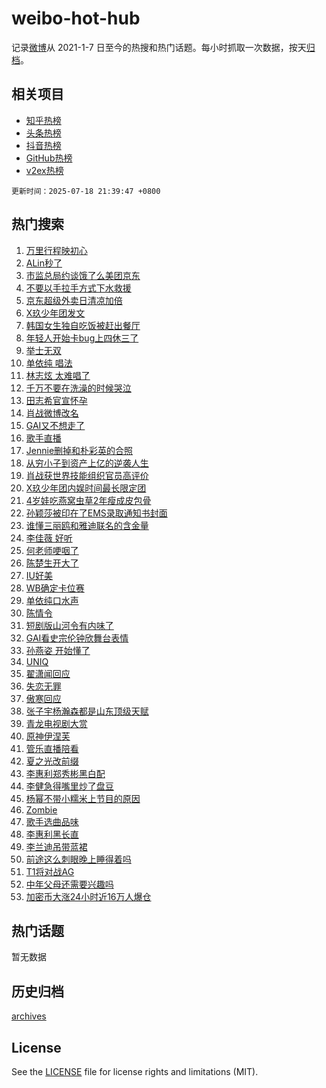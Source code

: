 # weibo-hot-hub

记录[微博](https://www.weibo.com)从 2021-1-7 日至今的热搜和热门话题。每小时抓取一次数据，按天[归档](archives)。

## 相关项目

- [知乎热榜](https://github.com/snaildev/zhihu-hot-hub)
- [头条热榜](https://github.com/snaildev/toutiao-hot-hub)
- [抖音热榜](https://github.com/snaildev/douyin-hot-hub)
- [GitHub热榜](https://github.com/snaildev/github-hot-hub)
- [v2ex热榜](https://github.com/snaildev/v2ex-hot-hub)


`更新时间：2025-07-18 21:39:47 +0800`

## 热门搜索

1. [万里行程映初心](https://m.weibo.cn/search?containerid=100103type%3D1%26t%3D10%26q%3D%23%E4%B8%87%E9%87%8C%E8%A1%8C%E7%A8%8B%E6%98%A0%E5%88%9D%E5%BF%83%23&stream_entry_id=51&isnewpage=1&extparam=seat%3D1%26filter_type%3Drealtimehot%26stream_entry_id%3D51%26pos%3D0%26dgr%3D0%26cate%3D10103%26c_type%3D51%26q%3D%2523%25E4%25B8%2587%25E9%2587%258C%25E8%25A1%258C%25E7%25A8%258B%25E6%2598%25A0%25E5%2588%259D%25E5%25BF%2583%2523%26display_time%3D1752845986%26pre_seqid%3D17528459860960118459153)
1. [ALin秒了](https://m.weibo.cn/search?containerid=100103type%3D1%26t%3D10%26q%3DALin%E7%A7%92%E4%BA%86&stream_entry_id=31&isnewpage=1&extparam=seat%3D1%26stream_entry_id%3D31%26lcate%3D5001%26flag%3D1%26q%3DALin%25E7%25A7%2592%25E4%25BA%2586%26filter_type%3Drealtimehot%26dgr%3D0%26realpos%3D1%26pos%3D0%26cate%3D5001%26c_type%3D31%26band_rank%3D1%26display_time%3D1752845986%26pre_seqid%3D17528459860960118459153)
1. [市监总局约谈饿了么美团京东](https://m.weibo.cn/search?containerid=100103type%3D1%26t%3D10%26q%3D%23%E5%B8%82%E7%9B%91%E6%80%BB%E5%B1%80%E7%BA%A6%E8%B0%88%E9%A5%BF%E4%BA%86%E4%B9%88%E7%BE%8E%E5%9B%A2%E4%BA%AC%E4%B8%9C%23&stream_entry_id=31&isnewpage=1&extparam=seat%3D1%26stream_entry_id%3D31%26lcate%3D5001%26flag%3D1%26q%3D%2523%25E5%25B8%2582%25E7%259B%2591%25E6%2580%25BB%25E5%25B1%2580%25E7%25BA%25A6%25E8%25B0%2588%25E9%25A5%25BF%25E4%25BA%2586%25E4%25B9%2588%25E7%25BE%258E%25E5%259B%25A2%25E4%25BA%25AC%25E4%25B8%259C%2523%26filter_type%3Drealtimehot%26dgr%3D0%26realpos%3D2%26pos%3D1%26cate%3D5001%26c_type%3D31%26band_rank%3D2%26display_time%3D1752845986%26pre_seqid%3D17528459860960118459153)
1. [不要以手拉手方式下水救援](https://m.weibo.cn/search?containerid=100103type%3D1%26t%3D10%26q%3D%23%E4%B8%8D%E8%A6%81%E4%BB%A5%E6%89%8B%E6%8B%89%E6%89%8B%E6%96%B9%E5%BC%8F%E4%B8%8B%E6%B0%B4%E6%95%91%E6%8F%B4%23&stream_entry_id=31&isnewpage=1&extparam=seat%3D1%26stream_entry_id%3D31%26lcate%3D5001%26flag%3D0%26q%3D%2523%25E4%25B8%258D%25E8%25A6%2581%25E4%25BB%25A5%25E6%2589%258B%25E6%258B%2589%25E6%2589%258B%25E6%2596%25B9%25E5%25BC%258F%25E4%25B8%258B%25E6%25B0%25B4%25E6%2595%2591%25E6%258F%25B4%2523%26filter_type%3Drealtimehot%26dgr%3D0%26realpos%3D3%26pos%3D2%26cate%3D5001%26c_type%3D31%26band_rank%3D3%26display_time%3D1752845986%26pre_seqid%3D17528459860960118459153)
1. [京东超级外卖日清凉加倍](https://m.weibo.cn/search?containerid=100103type%3D1%26t%3D10%26q%3D%23%E4%BA%AC%E4%B8%9C%E8%B6%85%E7%BA%A7%E5%A4%96%E5%8D%96%E6%97%A5%E6%B8%85%E5%87%89%E5%8A%A0%E5%80%8D%23&stream_entry_id=31&isnewpage=1&extparam=seat%3D1%26stream_entry_id%3D31%26lcate%3D5001%26topic_ad%3D1%26q%3D%2523%25E4%25BA%25AC%25E4%25B8%259C%25E8%25B6%2585%25E7%25BA%25A7%25E5%25A4%2596%25E5%258D%2596%25E6%2597%25A5%25E6%25B8%2585%25E5%2587%2589%25E5%258A%25A0%25E5%2580%258D%2523%26filter_type%3Drealtimehot%26band_rank%3D4%26pos%3D3%26c_type%3D31%26is_ad_pos%3D1%26cate%3D5001%26dgr%3D0%26adid%3D293976%26display_time%3D1752845986%26pre_seqid%3D17528459860960118459153)
1. [X玖少年团发文](https://m.weibo.cn/search?containerid=100103type%3D1%26t%3D10%26q%3D%23X%E7%8E%96%E5%B0%91%E5%B9%B4%E5%9B%A2%E5%8F%91%E6%96%87%23&stream_entry_id=31&isnewpage=1&extparam=seat%3D1%26stream_entry_id%3D31%26lcate%3D5001%26flag%3D1%26q%3D%2523X%25E7%258E%2596%25E5%25B0%2591%25E5%25B9%25B4%25E5%259B%25A2%25E5%258F%2591%25E6%2596%2587%2523%26filter_type%3Drealtimehot%26dgr%3D0%26realpos%3D4%26pos%3D4%26cate%3D5001%26c_type%3D31%26band_rank%3D4%26display_time%3D1752845986%26pre_seqid%3D17528459860960118459153)
1. [韩国女生独自吃饭被赶出餐厅](https://m.weibo.cn/search?containerid=100103type%3D1%26t%3D10%26q%3D%23%E9%9F%A9%E5%9B%BD%E5%A5%B3%E7%94%9F%E7%8B%AC%E8%87%AA%E5%90%83%E9%A5%AD%E8%A2%AB%E8%B5%B6%E5%87%BA%E9%A4%90%E5%8E%85%23&stream_entry_id=31&isnewpage=1&extparam=seat%3D1%26stream_entry_id%3D31%26lcate%3D5001%26flag%3D0%26q%3D%2523%25E9%259F%25A9%25E5%259B%25BD%25E5%25A5%25B3%25E7%2594%259F%25E7%258B%25AC%25E8%2587%25AA%25E5%2590%2583%25E9%25A5%25AD%25E8%25A2%25AB%25E8%25B5%25B6%25E5%2587%25BA%25E9%25A4%2590%25E5%258E%2585%2523%26filter_type%3Drealtimehot%26dgr%3D0%26realpos%3D5%26pos%3D5%26cate%3D5001%26c_type%3D31%26band_rank%3D5%26display_time%3D1752845986%26pre_seqid%3D17528459860960118459153)
1. [年轻人开始卡bug上四休三了](https://m.weibo.cn/search?containerid=100103type%3D1%26t%3D10%26q%3D%23%E5%B9%B4%E8%BD%BB%E4%BA%BA%E5%BC%80%E5%A7%8B%E5%8D%A1bug%E4%B8%8A%E5%9B%9B%E4%BC%91%E4%B8%89%E4%BA%86%23&stream_entry_id=31&isnewpage=1&extparam=seat%3D1%26stream_entry_id%3D31%26lcate%3D5001%26flag%3D0%26q%3D%2523%25E5%25B9%25B4%25E8%25BD%25BB%25E4%25BA%25BA%25E5%25BC%2580%25E5%25A7%258B%25E5%258D%25A1bug%25E4%25B8%258A%25E5%259B%259B%25E4%25BC%2591%25E4%25B8%2589%25E4%25BA%2586%2523%26filter_type%3Drealtimehot%26dgr%3D0%26realpos%3D6%26pos%3D6%26cate%3D5001%26c_type%3D31%26band_rank%3D6%26display_time%3D1752845986%26pre_seqid%3D17528459860960118459153)
1. [举士无双](https://m.weibo.cn/search?containerid=100103type%3D1%26t%3D10%26q%3D%23%E4%B8%BE%E5%A3%AB%E6%97%A0%E5%8F%8C%23&stream_entry_id=31&isnewpage=1&extparam=seat%3D1%26stream_entry_id%3D31%26lcate%3D5001%26topic_ad%3D1%26q%3D%2523%25E4%25B8%25BE%25E5%25A3%25AB%25E6%2597%25A0%25E5%258F%258C%2523%26filter_type%3Drealtimehot%26band_rank%3D7%26pos%3D7%26c_type%3D31%26is_ad_pos%3D1%26cate%3D5001%26dgr%3D0%26adid%3D294089%26display_time%3D1752845986%26pre_seqid%3D17528459860960118459153)
1. [单依纯 唱法](https://m.weibo.cn/search?containerid=100103type%3D1%26t%3D10%26q%3D%E5%8D%95%E4%BE%9D%E7%BA%AF+%E5%94%B1%E6%B3%95&stream_entry_id=31&isnewpage=1&extparam=seat%3D1%26stream_entry_id%3D31%26lcate%3D5001%26flag%3D1%26q%3D%25E5%258D%2595%25E4%25BE%259D%25E7%25BA%25AF%2520%25E5%2594%25B1%25E6%25B3%2595%26filter_type%3Drealtimehot%26dgr%3D0%26realpos%3D7%26pos%3D8%26cate%3D5001%26c_type%3D31%26band_rank%3D7%26display_time%3D1752845986%26pre_seqid%3D17528459860960118459153)
1. [林志炫 太难唱了](https://m.weibo.cn/search?containerid=100103type%3D1%26t%3D10%26q%3D%E6%9E%97%E5%BF%97%E7%82%AB+%E5%A4%AA%E9%9A%BE%E5%94%B1%E4%BA%86&stream_entry_id=31&isnewpage=1&extparam=seat%3D1%26stream_entry_id%3D31%26lcate%3D5001%26flag%3D1%26q%3D%25E6%259E%2597%25E5%25BF%2597%25E7%2582%25AB%2520%25E5%25A4%25AA%25E9%259A%25BE%25E5%2594%25B1%25E4%25BA%2586%26filter_type%3Drealtimehot%26dgr%3D0%26realpos%3D8%26pos%3D9%26cate%3D5001%26c_type%3D31%26band_rank%3D8%26display_time%3D1752845986%26pre_seqid%3D17528459860960118459153)
1. [千万不要在洗澡的时候哭泣](https://m.weibo.cn/search?containerid=100103type%3D1%26t%3D10%26q%3D%E5%8D%83%E4%B8%87%E4%B8%8D%E8%A6%81%E5%9C%A8%E6%B4%97%E6%BE%A1%E7%9A%84%E6%97%B6%E5%80%99%E5%93%AD%E6%B3%A3&stream_entry_id=31&isnewpage=1&extparam=seat%3D1%26stream_entry_id%3D31%26lcate%3D5001%26flag%3D2%26q%3D%25E5%258D%2583%25E4%25B8%2587%25E4%25B8%258D%25E8%25A6%2581%25E5%259C%25A8%25E6%25B4%2597%25E6%25BE%25A1%25E7%259A%2584%25E6%2597%25B6%25E5%2580%2599%25E5%2593%25AD%25E6%25B3%25A3%26filter_type%3Drealtimehot%26dgr%3D0%26realpos%3D9%26pos%3D10%26cate%3D5001%26c_type%3D31%26band_rank%3D9%26display_time%3D1752845986%26pre_seqid%3D17528459860960118459153)
1. [田志希官宣怀孕](https://m.weibo.cn/search?containerid=100103type%3D1%26t%3D10%26q%3D%23%E7%94%B0%E5%BF%97%E5%B8%8C%E5%AE%98%E5%AE%A3%E6%80%80%E5%AD%95%23&stream_entry_id=31&isnewpage=1&extparam=seat%3D1%26stream_entry_id%3D31%26lcate%3D5001%26flag%3D1%26q%3D%2523%25E7%2594%25B0%25E5%25BF%2597%25E5%25B8%258C%25E5%25AE%2598%25E5%25AE%25A3%25E6%2580%2580%25E5%25AD%2595%2523%26filter_type%3Drealtimehot%26dgr%3D0%26realpos%3D10%26pos%3D11%26cate%3D5001%26c_type%3D31%26band_rank%3D10%26display_time%3D1752845986%26pre_seqid%3D17528459860960118459153)
1. [肖战微博改名](https://m.weibo.cn/search?containerid=100103type%3D1%26t%3D10%26q%3D%E8%82%96%E6%88%98%E5%BE%AE%E5%8D%9A%E6%94%B9%E5%90%8D&stream_entry_id=31&isnewpage=1&extparam=seat%3D1%26stream_entry_id%3D31%26lcate%3D5001%26flag%3D4%26q%3D%25E8%2582%2596%25E6%2588%2598%25E5%25BE%25AE%25E5%258D%259A%25E6%2594%25B9%25E5%2590%258D%26filter_type%3Drealtimehot%26dgr%3D0%26realpos%3D11%26pos%3D12%26cate%3D5001%26c_type%3D31%26band_rank%3D11%26display_time%3D1752845986%26pre_seqid%3D17528459860960118459153)
1. [GAI又不想走了](https://m.weibo.cn/search?containerid=100103type%3D1%26t%3D10%26q%3DGAI%E5%8F%88%E4%B8%8D%E6%83%B3%E8%B5%B0%E4%BA%86&stream_entry_id=31&isnewpage=1&extparam=seat%3D1%26stream_entry_id%3D31%26lcate%3D5001%26flag%3D1%26q%3DGAI%25E5%258F%2588%25E4%25B8%258D%25E6%2583%25B3%25E8%25B5%25B0%25E4%25BA%2586%26filter_type%3Drealtimehot%26dgr%3D0%26realpos%3D12%26pos%3D13%26cate%3D5001%26c_type%3D31%26band_rank%3D12%26display_time%3D1752845986%26pre_seqid%3D17528459860960118459153)
1. [歌手直播](https://m.weibo.cn/search?containerid=100103type%3D1%26t%3D10%26q%3D%E6%AD%8C%E6%89%8B%E7%9B%B4%E6%92%AD&stream_entry_id=31&isnewpage=1&extparam=seat%3D1%26stream_entry_id%3D31%26lcate%3D5001%26flag%3D2%26q%3D%25E6%25AD%258C%25E6%2589%258B%25E7%259B%25B4%25E6%2592%25AD%26filter_type%3Drealtimehot%26dgr%3D0%26realpos%3D13%26pos%3D14%26cate%3D5001%26c_type%3D31%26band_rank%3D13%26display_time%3D1752845986%26pre_seqid%3D17528459860960118459153)
1. [Jennie删掉和朴彩英的合照](https://m.weibo.cn/search?containerid=100103type%3D1%26t%3D10%26q%3D%23Jennie%E5%88%A0%E6%8E%89%E5%92%8C%E6%9C%B4%E5%BD%A9%E8%8B%B1%E7%9A%84%E5%90%88%E7%85%A7%23&stream_entry_id=31&isnewpage=1&extparam=seat%3D1%26stream_entry_id%3D31%26lcate%3D5001%26flag%3D2%26q%3D%2523Jennie%25E5%2588%25A0%25E6%258E%2589%25E5%2592%258C%25E6%259C%25B4%25E5%25BD%25A9%25E8%258B%25B1%25E7%259A%2584%25E5%2590%2588%25E7%2585%25A7%2523%26filter_type%3Drealtimehot%26dgr%3D0%26realpos%3D14%26pos%3D15%26cate%3D5001%26c_type%3D31%26band_rank%3D14%26display_time%3D1752845986%26pre_seqid%3D17528459860960118459153)
1. [从穷小子到资产上亿的逆袭人生](https://m.weibo.cn/search?containerid=100103type%3D1%26t%3D10%26q%3D%E4%BB%8E%E7%A9%B7%E5%B0%8F%E5%AD%90%E5%88%B0%E8%B5%84%E4%BA%A7%E4%B8%8A%E4%BA%BF%E7%9A%84%E9%80%86%E8%A2%AD%E4%BA%BA%E7%94%9F&stream_entry_id=31&isnewpage=1&extparam=seat%3D1%26stream_entry_id%3D31%26lcate%3D5001%26flag%3D0%26q%3D%25E4%25BB%258E%25E7%25A9%25B7%25E5%25B0%258F%25E5%25AD%2590%25E5%2588%25B0%25E8%25B5%2584%25E4%25BA%25A7%25E4%25B8%258A%25E4%25BA%25BF%25E7%259A%2584%25E9%2580%2586%25E8%25A2%25AD%25E4%25BA%25BA%25E7%2594%259F%26filter_type%3Drealtimehot%26dgr%3D0%26realpos%3D15%26pos%3D16%26cate%3D5001%26c_type%3D31%26band_rank%3D15%26display_time%3D1752845986%26pre_seqid%3D17528459860960118459153)
1. [肖战获世界技能组织官员高评价](https://m.weibo.cn/search?containerid=100103type%3D1%26t%3D10%26q%3D%23%E8%82%96%E6%88%98%E8%8E%B7%E4%B8%96%E7%95%8C%E6%8A%80%E8%83%BD%E7%BB%84%E7%BB%87%E5%AE%98%E5%91%98%E9%AB%98%E8%AF%84%E4%BB%B7%23&stream_entry_id=31&isnewpage=1&extparam=seat%3D1%26stream_entry_id%3D31%26lcate%3D5001%26flag%3D1%26q%3D%2523%25E8%2582%2596%25E6%2588%2598%25E8%258E%25B7%25E4%25B8%2596%25E7%2595%258C%25E6%258A%2580%25E8%2583%25BD%25E7%25BB%2584%25E7%25BB%2587%25E5%25AE%2598%25E5%2591%2598%25E9%25AB%2598%25E8%25AF%2584%25E4%25BB%25B7%2523%26filter_type%3Drealtimehot%26dgr%3D0%26realpos%3D16%26pos%3D17%26cate%3D5001%26c_type%3D31%26band_rank%3D16%26display_time%3D1752845986%26pre_seqid%3D17528459860960118459153)
1. [X玖少年团内娱时间最长限定团](https://m.weibo.cn/search?containerid=100103type%3D1%26t%3D10%26q%3D%23X%E7%8E%96%E5%B0%91%E5%B9%B4%E5%9B%A2%E5%86%85%E5%A8%B1%E6%97%B6%E9%97%B4%E6%9C%80%E9%95%BF%E9%99%90%E5%AE%9A%E5%9B%A2%23&stream_entry_id=31&isnewpage=1&extparam=seat%3D1%26stream_entry_id%3D31%26lcate%3D5001%26flag%3D1%26q%3D%2523X%25E7%258E%2596%25E5%25B0%2591%25E5%25B9%25B4%25E5%259B%25A2%25E5%2586%2585%25E5%25A8%25B1%25E6%2597%25B6%25E9%2597%25B4%25E6%259C%2580%25E9%2595%25BF%25E9%2599%2590%25E5%25AE%259A%25E5%259B%25A2%2523%26filter_type%3Drealtimehot%26dgr%3D0%26realpos%3D17%26pos%3D18%26cate%3D5001%26c_type%3D31%26band_rank%3D17%26display_time%3D1752845986%26pre_seqid%3D17528459860960118459153)
1. [4岁娃吃燕窝虫草2年瘦成皮包骨](https://m.weibo.cn/search?containerid=100103type%3D1%26t%3D10%26q%3D%234%E5%B2%81%E5%A8%83%E5%90%83%E7%87%95%E7%AA%9D%E8%99%AB%E8%8D%892%E5%B9%B4%E7%98%A6%E6%88%90%E7%9A%AE%E5%8C%85%E9%AA%A8%23&stream_entry_id=31&isnewpage=1&extparam=seat%3D1%26stream_entry_id%3D31%26lcate%3D5001%26flag%3D1%26q%3D%25234%25E5%25B2%2581%25E5%25A8%2583%25E5%2590%2583%25E7%2587%2595%25E7%25AA%259D%25E8%2599%25AB%25E8%258D%25892%25E5%25B9%25B4%25E7%2598%25A6%25E6%2588%2590%25E7%259A%25AE%25E5%258C%2585%25E9%25AA%25A8%2523%26filter_type%3Drealtimehot%26dgr%3D0%26realpos%3D18%26pos%3D19%26cate%3D5001%26c_type%3D31%26band_rank%3D18%26display_time%3D1752845986%26pre_seqid%3D17528459860960118459153)
1. [孙颖莎被印在了EMS录取通知书封面](https://m.weibo.cn/search?containerid=100103type%3D1%26t%3D10%26q%3D%23%E5%AD%99%E9%A2%96%E8%8E%8E%E8%A2%AB%E5%8D%B0%E5%9C%A8%E4%BA%86EMS%E5%BD%95%E5%8F%96%E9%80%9A%E7%9F%A5%E4%B9%A6%E5%B0%81%E9%9D%A2%23&stream_entry_id=31&isnewpage=1&extparam=seat%3D1%26stream_entry_id%3D31%26lcate%3D5001%26flag%3D1%26q%3D%2523%25E5%25AD%2599%25E9%25A2%2596%25E8%258E%258E%25E8%25A2%25AB%25E5%258D%25B0%25E5%259C%25A8%25E4%25BA%2586EMS%25E5%25BD%2595%25E5%258F%2596%25E9%2580%259A%25E7%259F%25A5%25E4%25B9%25A6%25E5%25B0%2581%25E9%259D%25A2%2523%26filter_type%3Drealtimehot%26dgr%3D0%26realpos%3D19%26pos%3D20%26cate%3D5001%26c_type%3D31%26band_rank%3D19%26display_time%3D1752845986%26pre_seqid%3D17528459860960118459153)
1. [谁懂三丽鸥和雅迪联名的含金量](https://m.weibo.cn/search?containerid=100103type%3D1%26t%3D10%26q%3D%23%E8%B0%81%E6%87%82%E4%B8%89%E4%B8%BD%E9%B8%A5%E5%92%8C%E9%9B%85%E8%BF%AA%E8%81%94%E5%90%8D%E7%9A%84%E5%90%AB%E9%87%91%E9%87%8F%23&stream_entry_id=31&isnewpage=1&extparam=seat%3D1%26stream_entry_id%3D31%26lcate%3D5001%26flag%3D1%26q%3D%2523%25E8%25B0%2581%25E6%2587%2582%25E4%25B8%2589%25E4%25B8%25BD%25E9%25B8%25A5%25E5%2592%258C%25E9%259B%2585%25E8%25BF%25AA%25E8%2581%2594%25E5%2590%258D%25E7%259A%2584%25E5%2590%25AB%25E9%2587%2591%25E9%2587%258F%2523%26filter_type%3Drealtimehot%26dgr%3D0%26realpos%3D20%26pos%3D21%26cate%3D5001%26c_type%3D31%26band_rank%3D20%26display_time%3D1752845986%26pre_seqid%3D17528459860960118459153)
1. [李佳薇 好听](https://m.weibo.cn/search?containerid=100103type%3D1%26t%3D10%26q%3D%E6%9D%8E%E4%BD%B3%E8%96%87+%E5%A5%BD%E5%90%AC&stream_entry_id=31&isnewpage=1&extparam=seat%3D1%26stream_entry_id%3D31%26lcate%3D5001%26flag%3D1%26q%3D%25E6%259D%258E%25E4%25BD%25B3%25E8%2596%2587%2520%25E5%25A5%25BD%25E5%2590%25AC%26filter_type%3Drealtimehot%26dgr%3D0%26realpos%3D21%26pos%3D22%26cate%3D5001%26c_type%3D31%26band_rank%3D21%26display_time%3D1752845986%26pre_seqid%3D17528459860960118459153)
1. [何老师哽咽了](https://m.weibo.cn/search?containerid=100103type%3D1%26t%3D10%26q%3D%E4%BD%95%E8%80%81%E5%B8%88%E5%93%BD%E5%92%BD%E4%BA%86&stream_entry_id=31&isnewpage=1&extparam=seat%3D1%26stream_entry_id%3D31%26lcate%3D5001%26flag%3D1%26q%3D%25E4%25BD%2595%25E8%2580%2581%25E5%25B8%2588%25E5%2593%25BD%25E5%2592%25BD%25E4%25BA%2586%26filter_type%3Drealtimehot%26dgr%3D0%26realpos%3D22%26pos%3D23%26cate%3D5001%26c_type%3D31%26band_rank%3D22%26display_time%3D1752845986%26pre_seqid%3D17528459860960118459153)
1. [陈楚生开大了](https://m.weibo.cn/search?containerid=100103type%3D1%26t%3D10%26q%3D%23%E9%99%88%E6%A5%9A%E7%94%9F%E5%BC%80%E5%A4%A7%E4%BA%86%23&stream_entry_id=31&isnewpage=1&extparam=seat%3D1%26stream_entry_id%3D31%26lcate%3D5001%26flag%3D1%26q%3D%2523%25E9%2599%2588%25E6%25A5%259A%25E7%2594%259F%25E5%25BC%2580%25E5%25A4%25A7%25E4%25BA%2586%2523%26filter_type%3Drealtimehot%26dgr%3D0%26realpos%3D23%26pos%3D24%26cate%3D5001%26c_type%3D31%26band_rank%3D23%26display_time%3D1752845986%26pre_seqid%3D17528459860960118459153)
1. [IU好美](https://m.weibo.cn/search?containerid=100103type%3D1%26t%3D10%26q%3DIU%E5%A5%BD%E7%BE%8E&stream_entry_id=31&isnewpage=1&extparam=seat%3D1%26stream_entry_id%3D31%26lcate%3D5001%26flag%3D1%26q%3DIU%25E5%25A5%25BD%25E7%25BE%258E%26filter_type%3Drealtimehot%26dgr%3D0%26realpos%3D24%26pos%3D25%26cate%3D5001%26c_type%3D31%26band_rank%3D24%26display_time%3D1752845986%26pre_seqid%3D17528459860960118459153)
1. [WB确定卡位赛](https://m.weibo.cn/search?containerid=100103type%3D1%26t%3D10%26q%3D%23WB%E7%A1%AE%E5%AE%9A%E5%8D%A1%E4%BD%8D%E8%B5%9B%23&stream_entry_id=31&isnewpage=1&extparam=seat%3D1%26stream_entry_id%3D31%26lcate%3D5001%26flag%3D1%26q%3D%2523WB%25E7%25A1%25AE%25E5%25AE%259A%25E5%258D%25A1%25E4%25BD%258D%25E8%25B5%259B%2523%26filter_type%3Drealtimehot%26dgr%3D0%26realpos%3D25%26pos%3D26%26cate%3D5001%26c_type%3D31%26band_rank%3D25%26display_time%3D1752845986%26pre_seqid%3D17528459860960118459153)
1. [单依纯口水声](https://m.weibo.cn/search?containerid=100103type%3D1%26t%3D10%26q%3D%E5%8D%95%E4%BE%9D%E7%BA%AF%E5%8F%A3%E6%B0%B4%E5%A3%B0&stream_entry_id=31&isnewpage=1&extparam=seat%3D1%26stream_entry_id%3D31%26lcate%3D5001%26flag%3D1%26q%3D%25E5%258D%2595%25E4%25BE%259D%25E7%25BA%25AF%25E5%258F%25A3%25E6%25B0%25B4%25E5%25A3%25B0%26filter_type%3Drealtimehot%26dgr%3D0%26realpos%3D26%26pos%3D27%26cate%3D5001%26c_type%3D31%26band_rank%3D26%26display_time%3D1752845986%26pre_seqid%3D17528459860960118459153)
1. [陈情令](https://m.weibo.cn/search?containerid=100103type%3D1%26t%3D10%26q%3D%E9%99%88%E6%83%85%E4%BB%A4&stream_entry_id=31&isnewpage=1&extparam=seat%3D1%26stream_entry_id%3D31%26lcate%3D5001%26flag%3D0%26q%3D%25E9%2599%2588%25E6%2583%2585%25E4%25BB%25A4%26filter_type%3Drealtimehot%26dgr%3D0%26realpos%3D27%26pos%3D28%26cate%3D5001%26c_type%3D31%26band_rank%3D27%26display_time%3D1752845986%26pre_seqid%3D17528459860960118459153)
1. [短剧版山河令有内味了](https://m.weibo.cn/search?containerid=100103type%3D1%26t%3D10%26q%3D%E7%9F%AD%E5%89%A7%E7%89%88%E5%B1%B1%E6%B2%B3%E4%BB%A4%E6%9C%89%E5%86%85%E5%91%B3%E4%BA%86&stream_entry_id=31&isnewpage=1&extparam=seat%3D1%26stream_entry_id%3D31%26lcate%3D5001%26flag%3D0%26q%3D%25E7%259F%25AD%25E5%2589%25A7%25E7%2589%2588%25E5%25B1%25B1%25E6%25B2%25B3%25E4%25BB%25A4%25E6%259C%2589%25E5%2586%2585%25E5%2591%25B3%25E4%25BA%2586%26filter_type%3Drealtimehot%26dgr%3D0%26realpos%3D28%26pos%3D29%26cate%3D5001%26c_type%3D31%26band_rank%3D28%26display_time%3D1752845986%26pre_seqid%3D17528459860960118459153)
1. [GAI看史宗伦钟欣舞台表情](https://m.weibo.cn/search?containerid=100103type%3D1%26t%3D10%26q%3DGAI%E7%9C%8B%E5%8F%B2%E5%AE%97%E4%BC%A6%E9%92%9F%E6%AC%A3%E8%88%9E%E5%8F%B0%E8%A1%A8%E6%83%85&stream_entry_id=31&isnewpage=1&extparam=seat%3D1%26stream_entry_id%3D31%26lcate%3D5001%26flag%3D1%26q%3DGAI%25E7%259C%258B%25E5%258F%25B2%25E5%25AE%2597%25E4%25BC%25A6%25E9%2592%259F%25E6%25AC%25A3%25E8%2588%259E%25E5%258F%25B0%25E8%25A1%25A8%25E6%2583%2585%26filter_type%3Drealtimehot%26dgr%3D0%26realpos%3D29%26pos%3D30%26cate%3D5001%26c_type%3D31%26band_rank%3D29%26display_time%3D1752845986%26pre_seqid%3D17528459860960118459153)
1. [孙燕姿 开始懂了](https://m.weibo.cn/search?containerid=100103type%3D1%26t%3D10%26q%3D%E5%AD%99%E7%87%95%E5%A7%BF+%E5%BC%80%E5%A7%8B%E6%87%82%E4%BA%86&stream_entry_id=31&isnewpage=1&extparam=seat%3D1%26stream_entry_id%3D31%26lcate%3D5001%26flag%3D1%26q%3D%25E5%25AD%2599%25E7%2587%2595%25E5%25A7%25BF%2520%25E5%25BC%2580%25E5%25A7%258B%25E6%2587%2582%25E4%25BA%2586%26filter_type%3Drealtimehot%26dgr%3D0%26realpos%3D30%26pos%3D31%26cate%3D5001%26c_type%3D31%26band_rank%3D30%26display_time%3D1752845986%26pre_seqid%3D17528459860960118459153)
1. [UNIQ](https://m.weibo.cn/search?containerid=100103type%3D1%26t%3D10%26q%3DUNIQ&stream_entry_id=31&isnewpage=1&extparam=seat%3D1%26stream_entry_id%3D31%26lcate%3D5001%26flag%3D1%26q%3DUNIQ%26filter_type%3Drealtimehot%26dgr%3D0%26realpos%3D31%26pos%3D32%26cate%3D5001%26c_type%3D31%26band_rank%3D31%26display_time%3D1752845986%26pre_seqid%3D17528459860960118459153)
1. [翟潇闻回应](https://m.weibo.cn/search?containerid=100103type%3D1%26t%3D10%26q%3D%E7%BF%9F%E6%BD%87%E9%97%BB%E5%9B%9E%E5%BA%94&stream_entry_id=31&isnewpage=1&extparam=seat%3D1%26stream_entry_id%3D31%26lcate%3D5001%26flag%3D1%26q%3D%25E7%25BF%259F%25E6%25BD%2587%25E9%2597%25BB%25E5%259B%259E%25E5%25BA%2594%26filter_type%3Drealtimehot%26dgr%3D0%26realpos%3D32%26pos%3D33%26cate%3D5001%26c_type%3D31%26band_rank%3D32%26display_time%3D1752845986%26pre_seqid%3D17528459860960118459153)
1. [失恋无罪](https://m.weibo.cn/search?containerid=100103type%3D1%26t%3D10%26q%3D%E5%A4%B1%E6%81%8B%E6%97%A0%E7%BD%AA&stream_entry_id=31&isnewpage=1&extparam=seat%3D1%26stream_entry_id%3D31%26lcate%3D5001%26flag%3D1%26q%3D%25E5%25A4%25B1%25E6%2581%258B%25E6%2597%25A0%25E7%25BD%25AA%26filter_type%3Drealtimehot%26dgr%3D0%26realpos%3D33%26pos%3D34%26cate%3D5001%26c_type%3D31%26band_rank%3D33%26display_time%3D1752845986%26pre_seqid%3D17528459860960118459153)
1. [傲寒回应](https://m.weibo.cn/search?containerid=100103type%3D1%26t%3D10%26q%3D%E5%82%B2%E5%AF%92%E5%9B%9E%E5%BA%94&stream_entry_id=31&isnewpage=1&extparam=seat%3D1%26stream_entry_id%3D31%26lcate%3D5001%26flag%3D1%26q%3D%25E5%2582%25B2%25E5%25AF%2592%25E5%259B%259E%25E5%25BA%2594%26filter_type%3Drealtimehot%26dgr%3D0%26realpos%3D34%26pos%3D35%26cate%3D5001%26c_type%3D31%26band_rank%3D34%26display_time%3D1752845986%26pre_seqid%3D17528459860960118459153)
1. [张子宇杨瀚森都是山东顶级天赋](https://m.weibo.cn/search?containerid=100103type%3D1%26t%3D10%26q%3D%23%E5%BC%A0%E5%AD%90%E5%AE%87%E6%9D%A8%E7%80%9A%E6%A3%AE%E9%83%BD%E6%98%AF%E5%B1%B1%E4%B8%9C%E9%A1%B6%E7%BA%A7%E5%A4%A9%E8%B5%8B%23&stream_entry_id=31&isnewpage=1&extparam=seat%3D1%26stream_entry_id%3D31%26lcate%3D5001%26flag%3D1%26q%3D%2523%25E5%25BC%25A0%25E5%25AD%2590%25E5%25AE%2587%25E6%259D%25A8%25E7%2580%259A%25E6%25A3%25AE%25E9%2583%25BD%25E6%2598%25AF%25E5%25B1%25B1%25E4%25B8%259C%25E9%25A1%25B6%25E7%25BA%25A7%25E5%25A4%25A9%25E8%25B5%258B%2523%26filter_type%3Drealtimehot%26dgr%3D0%26realpos%3D35%26pos%3D36%26cate%3D5001%26c_type%3D31%26band_rank%3D35%26display_time%3D1752845986%26pre_seqid%3D17528459860960118459153)
1. [青龙电视剧大赏](https://m.weibo.cn/search?containerid=100103type%3D1%26t%3D10%26q%3D%E9%9D%92%E9%BE%99%E7%94%B5%E8%A7%86%E5%89%A7%E5%A4%A7%E8%B5%8F&stream_entry_id=31&isnewpage=1&extparam=seat%3D1%26stream_entry_id%3D31%26lcate%3D5001%26flag%3D1%26q%3D%25E9%259D%2592%25E9%25BE%2599%25E7%2594%25B5%25E8%25A7%2586%25E5%2589%25A7%25E5%25A4%25A7%25E8%25B5%258F%26filter_type%3Drealtimehot%26dgr%3D0%26realpos%3D36%26pos%3D37%26cate%3D5001%26c_type%3D31%26band_rank%3D36%26display_time%3D1752845986%26pre_seqid%3D17528459860960118459153)
1. [原神伊涅芙](https://m.weibo.cn/search?containerid=100103type%3D1%26t%3D10%26q%3D%23%E5%8E%9F%E7%A5%9E%E4%BC%8A%E6%B6%85%E8%8A%99%23&stream_entry_id=31&isnewpage=1&extparam=seat%3D1%26stream_entry_id%3D31%26lcate%3D5001%26flag%3D1%26q%3D%2523%25E5%258E%259F%25E7%25A5%259E%25E4%25BC%258A%25E6%25B6%2585%25E8%258A%2599%2523%26filter_type%3Drealtimehot%26dgr%3D0%26realpos%3D37%26pos%3D38%26cate%3D5001%26c_type%3D31%26band_rank%3D37%26display_time%3D1752845986%26pre_seqid%3D17528459860960118459153)
1. [管乐直播陪看](https://m.weibo.cn/search?containerid=100103type%3D1%26t%3D10%26q%3D%E7%AE%A1%E4%B9%90%E7%9B%B4%E6%92%AD%E9%99%AA%E7%9C%8B&stream_entry_id=31&isnewpage=1&extparam=seat%3D1%26stream_entry_id%3D31%26lcate%3D5001%26flag%3D1%26q%3D%25E7%25AE%25A1%25E4%25B9%2590%25E7%259B%25B4%25E6%2592%25AD%25E9%2599%25AA%25E7%259C%258B%26filter_type%3Drealtimehot%26dgr%3D0%26realpos%3D38%26pos%3D39%26cate%3D5001%26c_type%3D31%26band_rank%3D38%26display_time%3D1752845986%26pre_seqid%3D17528459860960118459153)
1. [夏之光改前缀](https://m.weibo.cn/search?containerid=100103type%3D1%26t%3D10%26q%3D%23%E5%A4%8F%E4%B9%8B%E5%85%89%E6%94%B9%E5%89%8D%E7%BC%80%23&stream_entry_id=31&isnewpage=1&extparam=seat%3D1%26stream_entry_id%3D31%26lcate%3D5001%26flag%3D0%26q%3D%2523%25E5%25A4%258F%25E4%25B9%258B%25E5%2585%2589%25E6%2594%25B9%25E5%2589%258D%25E7%25BC%2580%2523%26filter_type%3Drealtimehot%26dgr%3D0%26realpos%3D39%26pos%3D40%26cate%3D5001%26c_type%3D31%26band_rank%3D39%26display_time%3D1752845986%26pre_seqid%3D17528459860960118459153)
1. [李惠利郑秀彬黑白配](https://m.weibo.cn/search?containerid=100103type%3D1%26t%3D10%26q%3D%23%E6%9D%8E%E6%83%A0%E5%88%A9%E9%83%91%E7%A7%80%E5%BD%AC%E9%BB%91%E7%99%BD%E9%85%8D%23&stream_entry_id=31&isnewpage=1&extparam=seat%3D1%26stream_entry_id%3D31%26lcate%3D5001%26flag%3D1%26q%3D%2523%25E6%259D%258E%25E6%2583%25A0%25E5%2588%25A9%25E9%2583%2591%25E7%25A7%2580%25E5%25BD%25AC%25E9%25BB%2591%25E7%2599%25BD%25E9%2585%258D%2523%26filter_type%3Drealtimehot%26dgr%3D0%26realpos%3D40%26pos%3D41%26cate%3D5001%26c_type%3D31%26band_rank%3D40%26display_time%3D1752845986%26pre_seqid%3D17528459860960118459153)
1. [李健急得嘴里炒了盘豆](https://m.weibo.cn/search?containerid=100103type%3D1%26t%3D10%26q%3D%E6%9D%8E%E5%81%A5%E6%80%A5%E5%BE%97%E5%98%B4%E9%87%8C%E7%82%92%E4%BA%86%E7%9B%98%E8%B1%86&stream_entry_id=31&isnewpage=1&extparam=seat%3D1%26stream_entry_id%3D31%26lcate%3D5001%26flag%3D1%26q%3D%25E6%259D%258E%25E5%2581%25A5%25E6%2580%25A5%25E5%25BE%2597%25E5%2598%25B4%25E9%2587%258C%25E7%2582%2592%25E4%25BA%2586%25E7%259B%2598%25E8%25B1%2586%26filter_type%3Drealtimehot%26dgr%3D0%26realpos%3D41%26pos%3D42%26cate%3D5001%26c_type%3D31%26band_rank%3D41%26display_time%3D1752845986%26pre_seqid%3D17528459860960118459153)
1. [杨幂不带小糯米上节目的原因](https://m.weibo.cn/search?containerid=100103type%3D1%26t%3D10%26q%3D%23%E6%9D%A8%E5%B9%82%E4%B8%8D%E5%B8%A6%E5%B0%8F%E7%B3%AF%E7%B1%B3%E4%B8%8A%E8%8A%82%E7%9B%AE%E7%9A%84%E5%8E%9F%E5%9B%A0%23&stream_entry_id=31&isnewpage=1&extparam=seat%3D1%26stream_entry_id%3D31%26lcate%3D5001%26flag%3D0%26q%3D%2523%25E6%259D%25A8%25E5%25B9%2582%25E4%25B8%258D%25E5%25B8%25A6%25E5%25B0%258F%25E7%25B3%25AF%25E7%25B1%25B3%25E4%25B8%258A%25E8%258A%2582%25E7%259B%25AE%25E7%259A%2584%25E5%258E%259F%25E5%259B%25A0%2523%26filter_type%3Drealtimehot%26dgr%3D0%26realpos%3D42%26pos%3D43%26cate%3D5001%26c_type%3D31%26band_rank%3D42%26display_time%3D1752845986%26pre_seqid%3D17528459860960118459153)
1. [Zombie](https://m.weibo.cn/search?containerid=100103type%3D1%26t%3D10%26q%3DZombie&stream_entry_id=31&isnewpage=1&extparam=seat%3D1%26stream_entry_id%3D31%26lcate%3D5001%26flag%3D1%26q%3DZombie%26filter_type%3Drealtimehot%26dgr%3D0%26realpos%3D43%26pos%3D44%26cate%3D5001%26c_type%3D31%26band_rank%3D43%26display_time%3D1752845986%26pre_seqid%3D17528459860960118459153)
1. [歌手选曲品味](https://m.weibo.cn/search?containerid=100103type%3D1%26t%3D10%26q%3D%23%E6%AD%8C%E6%89%8B%E9%80%89%E6%9B%B2%E5%93%81%E5%91%B3%23&stream_entry_id=31&isnewpage=1&extparam=seat%3D1%26stream_entry_id%3D31%26lcate%3D5001%26flag%3D0%26q%3D%2523%25E6%25AD%258C%25E6%2589%258B%25E9%2580%2589%25E6%259B%25B2%25E5%2593%2581%25E5%2591%25B3%2523%26filter_type%3Drealtimehot%26dgr%3D0%26realpos%3D44%26pos%3D45%26cate%3D5001%26c_type%3D31%26band_rank%3D44%26display_time%3D1752845986%26pre_seqid%3D17528459860960118459153)
1. [李惠利黑长直](https://m.weibo.cn/search?containerid=100103type%3D1%26t%3D10%26q%3D%E6%9D%8E%E6%83%A0%E5%88%A9%E9%BB%91%E9%95%BF%E7%9B%B4&stream_entry_id=31&isnewpage=1&extparam=seat%3D1%26stream_entry_id%3D31%26lcate%3D5001%26flag%3D1%26q%3D%25E6%259D%258E%25E6%2583%25A0%25E5%2588%25A9%25E9%25BB%2591%25E9%2595%25BF%25E7%259B%25B4%26filter_type%3Drealtimehot%26dgr%3D0%26realpos%3D45%26pos%3D46%26cate%3D5001%26c_type%3D31%26band_rank%3D45%26display_time%3D1752845986%26pre_seqid%3D17528459860960118459153)
1. [李兰迪吊带蓝裙](https://m.weibo.cn/search?containerid=100103type%3D1%26t%3D10%26q%3D%E6%9D%8E%E5%85%B0%E8%BF%AA%E5%90%8A%E5%B8%A6%E8%93%9D%E8%A3%99&stream_entry_id=31&isnewpage=1&extparam=seat%3D1%26stream_entry_id%3D31%26lcate%3D5001%26flag%3D1%26q%3D%25E6%259D%258E%25E5%2585%25B0%25E8%25BF%25AA%25E5%2590%258A%25E5%25B8%25A6%25E8%2593%259D%25E8%25A3%2599%26filter_type%3Drealtimehot%26dgr%3D0%26realpos%3D46%26pos%3D47%26cate%3D5001%26c_type%3D31%26band_rank%3D46%26display_time%3D1752845986%26pre_seqid%3D17528459860960118459153)
1. [前途这么刺眼晚上睡得着吗](https://m.weibo.cn/search?containerid=100103type%3D1%26t%3D10%26q%3D%E5%89%8D%E9%80%94%E8%BF%99%E4%B9%88%E5%88%BA%E7%9C%BC%E6%99%9A%E4%B8%8A%E7%9D%A1%E5%BE%97%E7%9D%80%E5%90%97&stream_entry_id=31&isnewpage=1&extparam=seat%3D1%26stream_entry_id%3D31%26lcate%3D5001%26flag%3D1%26q%3D%25E5%2589%258D%25E9%2580%2594%25E8%25BF%2599%25E4%25B9%2588%25E5%2588%25BA%25E7%259C%25BC%25E6%2599%259A%25E4%25B8%258A%25E7%259D%25A1%25E5%25BE%2597%25E7%259D%2580%25E5%2590%2597%26filter_type%3Drealtimehot%26dgr%3D0%26realpos%3D47%26pos%3D48%26cate%3D5001%26c_type%3D31%26band_rank%3D47%26display_time%3D1752845986%26pre_seqid%3D17528459860960118459153)
1. [T1将对战AG](https://m.weibo.cn/search?containerid=100103type%3D1%26t%3D10%26q%3D%23T1%E5%B0%86%E5%AF%B9%E6%88%98AG%23&stream_entry_id=31&isnewpage=1&extparam=seat%3D1%26stream_entry_id%3D31%26lcate%3D5001%26flag%3D1%26q%3D%2523T1%25E5%25B0%2586%25E5%25AF%25B9%25E6%2588%2598AG%2523%26filter_type%3Drealtimehot%26dgr%3D0%26realpos%3D48%26pos%3D49%26cate%3D5001%26c_type%3D31%26band_rank%3D48%26display_time%3D1752845986%26pre_seqid%3D17528459860960118459153)
1. [中年父母还需要兴趣吗](https://m.weibo.cn/search?containerid=100103type%3D1%26t%3D10%26q%3D%E4%B8%AD%E5%B9%B4%E7%88%B6%E6%AF%8D%E8%BF%98%E9%9C%80%E8%A6%81%E5%85%B4%E8%B6%A3%E5%90%97&stream_entry_id=31&isnewpage=1&extparam=seat%3D1%26stream_entry_id%3D31%26lcate%3D5001%26flag%3D1%26q%3D%25E4%25B8%25AD%25E5%25B9%25B4%25E7%2588%25B6%25E6%25AF%258D%25E8%25BF%2598%25E9%259C%2580%25E8%25A6%2581%25E5%2585%25B4%25E8%25B6%25A3%25E5%2590%2597%26filter_type%3Drealtimehot%26dgr%3D0%26realpos%3D49%26pos%3D50%26cate%3D5001%26c_type%3D31%26band_rank%3D49%26display_time%3D1752845986%26pre_seqid%3D17528459860960118459153)
1. [加密币大涨24小时近16万人爆仓](https://m.weibo.cn/search?containerid=100103type%3D1%26t%3D10%26q%3D%23%E5%8A%A0%E5%AF%86%E5%B8%81%E5%A4%A7%E6%B6%A824%E5%B0%8F%E6%97%B6%E8%BF%9116%E4%B8%87%E4%BA%BA%E7%88%86%E4%BB%93%23&stream_entry_id=31&isnewpage=1&extparam=seat%3D1%26stream_entry_id%3D31%26lcate%3D5001%26flag%3D1%26q%3D%2523%25E5%258A%25A0%25E5%25AF%2586%25E5%25B8%2581%25E5%25A4%25A7%25E6%25B6%25A824%25E5%25B0%258F%25E6%2597%25B6%25E8%25BF%259116%25E4%25B8%2587%25E4%25BA%25BA%25E7%2588%2586%25E4%25BB%2593%2523%26filter_type%3Drealtimehot%26dgr%3D0%26realpos%3D50%26pos%3D51%26cate%3D5001%26c_type%3D31%26band_rank%3D50%26display_time%3D1752845986%26pre_seqid%3D17528459860960118459153)

## 热门话题

暂无数据

## 历史归档

[archives](archives)

## License

See the [LICENSE](LICENSE) file for license rights and limitations (MIT).
